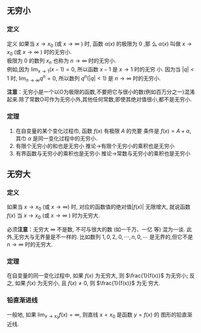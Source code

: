 ## **无穷小**

### **定义**

定义 如果当 $x \rightarrow x_{0}$ (或 $x \rightarrow \infty$ ) 时, 函数 $\alpha(x)$ 的极限为 0 ,那 么 $\alpha(x)$ 叫做 $x \rightarrow x_{0}$ (或 $x \rightarrow \infty$ ) 时的无穷小.  
极限为 0 的数列 $x_{n}$ 也称为 $n \rightarrow \infty$ 时的无穷小.  
例如,因为 $\lim _{x \rightarrow 1}(x-1)=0$, 所以函数 $x-1$ 是 $x \rightarrow 1$ 时的无穷 小. 因为当 $|q|<1$ 时, $\lim _{n \rightarrow \infty} q^{n}=0$, 所以数列 $q^{n}(|q|<1)$ 是 $n \rightarrow \infty$ 时的无穷小.

**注意**：无穷小是一个以О为极限的函数,不要把它与很小的数(例如百万分之一)混淆起来.除了常数О可作为无穷小外,其他任何常数,即使其绝对值很小,都不是无穷小.

### **定理**

1. 在自变量的某个变化过程巾, 函数 $f(x)$ 有极限 $A$ 的充要 条件是 $f(x)=A+\alpha$,其巾 $\alpha$ 是同一变化过程中的无穷小.
2. 有限个无穷小的和也是无穷小            推论→有限个无穷小的乘积也是无穷小
3. 有界函数与无穷小的乘积也是无穷小  推论→常数与无穷小的乘积也是无穷小

## **无穷大**

### **定义**

如果当 $x \rightarrow x_{0}$ (或 $\left.x \rightarrow \infty\right)$ 时, 对应的函数值的绝对值$|f(x)|$ 无限增大, 就说函数 $f(x)$ 当 $x \rightarrow x_{0}$ (或 $x \rightarrow \infty$ ) 时为无穷大.

必须**注意**：无穷大 $\infty$ 不是数, 不可与很大的数 (如一千万、一亿 等) 混为一谈. 此外,无穷大与无界量是不一样的. 比如数列 $1,0,2$, $0, \cdots, n, 0, \cdots$ 是无界的,但它不是 $n \rightarrow \infty$ 时的无穷大.

### 定理

在自变量的同一变化过程中, 如果 $f(x)$ 为无穷大, 则 $\frac{1}{f(x)}$ 为无穷小; 反之, 如果 $f(x)$ 为无穷小, 且 $f(x) \neq 0$, 则 $\frac{1}{f(x)}$ 为无 穷大.

### **铅直渐进线**

一般地, 如果 $\lim _{x \rightarrow x_{0}} f(x)=\infty$, 则直线 $x=x_{0}$ 是函数 $y=f(x)$ 的 图形的铅直渐近线.
